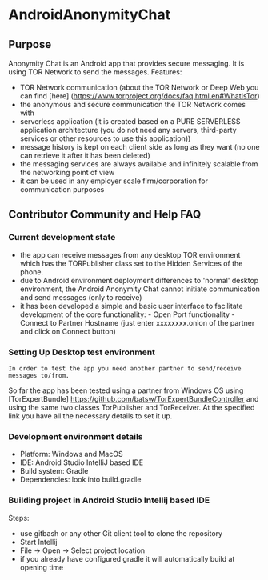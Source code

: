 # AndroidAnonymityChat

## Purpose
Anonymity Chat is an Android app that provides secure messaging. It is using TOR Network to send the messages.
Features:
- TOR Network communication (about the TOR Network or Deep Web you can find [here] (https://www.torproject.org/docs/faq.html.en#WhatIsTor)
- the anonymous and secure communication the TOR Network comes with
- serverless application (it is created based on a PURE SERVERLESS application architecture (you do not need any servers, third-party services or other resources to use this application))
- message history is kept on each client side as long as they want (no one can retrieve it after it has been deleted)
- the messaging services are always available and infinitely scalable from the networking point of view
- it can be used in any employer scale firm/corporation for communication purposes

## Contributor Community and Help FAQ

### Current development state

- the app can receive messages from any desktop TOR environment which has the TORPublisher class set to the Hidden Services of the phone.
- due to Android environment deployment differences to 'normal' desktop environment, the Android Anonymity Chat cannot initiate communication and
send messages (only to receive)
- it has been developed a simple and basic user interface to facilitate development of the core functionality:
        - Open Port functionality
        - Connect to Partner Hostname (just enter xxxxxxxx.onion of the partner and click on Connect button)

### Setting Up Desktop test environment
    In order to test the app you need another partner to send/receive messages to/from.
So far the app has been tested using a partner from Windows OS using [TorExpertBundle] https://github.com/batsw/TorExpertBundleController
and using the same two classes TorPublisher and TorReceiver. At the specified link you have all the necessary details to set it up.

### Development environment details
- Platform: Windows and MacOS
- IDE: Android Studio IntelliJ based IDE
- Build system: Gradle
- Dependencies: look into build.gradle

### Building project in Android Studio Intellij based IDE
Steps:
- use gitbash or any other Git client tool to clone the  repository
- Start Intellij
- File -> Open -> Select project location
- if you already have configured gradle it will automatically build at opening time

